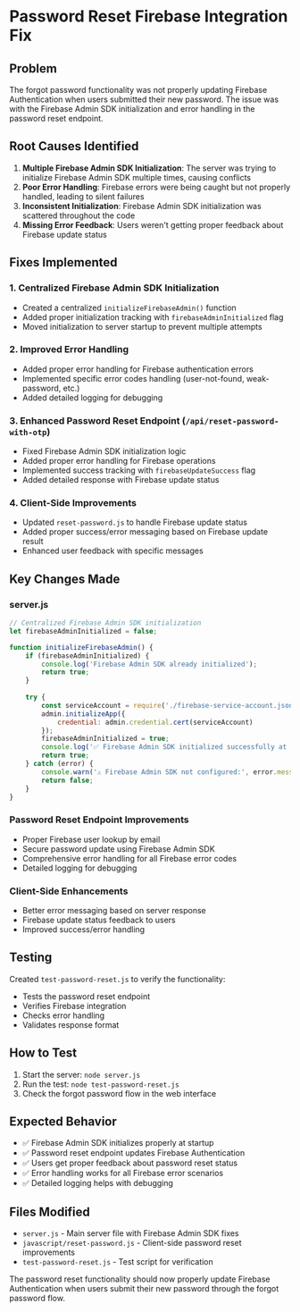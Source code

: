 # Password Reset Firebase Integration Fix

## Problem
The forgot password functionality was not properly updating Firebase Authentication when users submitted their new password. The issue was with the Firebase Admin SDK initialization and error handling in the password reset endpoint.

## Root Causes Identified
1. **Multiple Firebase Admin SDK Initialization**: The server was trying to initialize Firebase Admin SDK multiple times, causing conflicts
2. **Poor Error Handling**: Firebase errors were being caught but not properly handled, leading to silent failures
3. **Inconsistent Initialization**: Firebase Admin SDK initialization was scattered throughout the code
4. **Missing Error Feedback**: Users weren't getting proper feedback about Firebase update status

## Fixes Implemented

### 1. Centralized Firebase Admin SDK Initialization
- Created a centralized `initializeFirebaseAdmin()` function
- Added proper initialization tracking with `firebaseAdminInitialized` flag
- Moved initialization to server startup to prevent multiple attempts

### 2. Improved Error Handling
- Added proper error handling for Firebase authentication errors
- Implemented specific error codes handling (user-not-found, weak-password, etc.)
- Added detailed logging for debugging

### 3. Enhanced Password Reset Endpoint (`/api/reset-password-with-otp`)
- Fixed Firebase Admin SDK initialization logic
- Added proper error handling for Firebase operations
- Implemented success tracking with `firebaseUpdateSuccess` flag
- Added detailed response with Firebase update status

### 4. Client-Side Improvements
- Updated `reset-password.js` to handle Firebase update status
- Added proper success/error messaging based on Firebase update result
- Enhanced user feedback with specific messages

## Key Changes Made

### server.js
```javascript
// Centralized Firebase Admin SDK initialization
let firebaseAdminInitialized = false;

function initializeFirebaseAdmin() {
    if (firebaseAdminInitialized) {
        console.log('Firebase Admin SDK already initialized');
        return true;
    }
    
    try {
        const serviceAccount = require('./firebase-service-account.json');
        admin.initializeApp({
            credential: admin.credential.cert(serviceAccount)
        });
        firebaseAdminInitialized = true;
        console.log('✅ Firebase Admin SDK initialized successfully at startup');
        return true;
    } catch (error) {
        console.warn('⚠️ Firebase Admin SDK not configured:', error.message);
        return false;
    }
}
```

### Password Reset Endpoint Improvements
- Proper Firebase user lookup by email
- Secure password update using Firebase Admin SDK
- Comprehensive error handling for all Firebase error codes
- Detailed logging for debugging

### Client-Side Enhancements
- Better error messaging based on server response
- Firebase update status feedback to users
- Improved success/error handling

## Testing
Created `test-password-reset.js` to verify the functionality:
- Tests the password reset endpoint
- Verifies Firebase integration
- Checks error handling
- Validates response format

## How to Test
1. Start the server: `node server.js`
2. Run the test: `node test-password-reset.js`
3. Check the forgot password flow in the web interface

## Expected Behavior
- ✅ Firebase Admin SDK initializes properly at startup
- ✅ Password reset endpoint updates Firebase Authentication
- ✅ Users get proper feedback about password reset status
- ✅ Error handling works for all Firebase error scenarios
- ✅ Detailed logging helps with debugging

## Files Modified
- `server.js` - Main server file with Firebase Admin SDK fixes
- `javascript/reset-password.js` - Client-side password reset improvements
- `test-password-reset.js` - Test script for verification

The password reset functionality should now properly update Firebase Authentication when users submit their new password through the forgot password flow.


